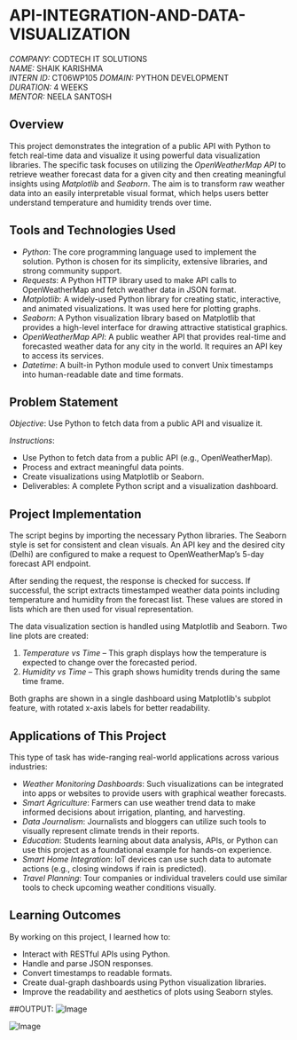 # API-INTEGRATION-AND-DATA-VISUALIZATION

*COMPANY:* CODTECH IT SOLUTIONS  
*NAME:* SHAIK KARISHMA  
*INTERN ID:* CT06WP105
*DOMAIN:* PYTHON DEVELOPMENT  
*DURATION:* 4 WEEKS  
*MENTOR:* NEELA SANTOSH



## Overview

This project demonstrates the integration of a public API with Python to fetch real-time data and visualize it using powerful data visualization libraries. The specific task focuses on utilizing the *OpenWeatherMap API* to retrieve weather forecast data for a given city and then creating meaningful insights using *Matplotlib* and *Seaborn*. The aim is to transform raw weather data into an easily interpretable visual format, which helps users better understand temperature and humidity trends over time.

## Tools and Technologies Used

- *Python*: The core programming language used to implement the solution. Python is chosen for its simplicity, extensive libraries, and strong community support.
- *Requests*: A Python HTTP library used to make API calls to OpenWeatherMap and fetch weather data in JSON format.
- *Matplotlib*: A widely-used Python library for creating static, interactive, and animated visualizations. It was used here for plotting graphs.
- *Seaborn*: A Python visualization library based on Matplotlib that provides a high-level interface for drawing attractive statistical graphics.
- *OpenWeatherMap API*: A public weather API that provides real-time and forecasted weather data for any city in the world. It requires an API key to access its services.
- *Datetime*: A built-in Python module used to convert Unix timestamps into human-readable date and time formats.

## Problem Statement

*Objective*: Use Python to fetch data from a public API and visualize it.

*Instructions*:
- Use Python to fetch data from a public API (e.g., OpenWeatherMap).
- Process and extract meaningful data points.
- Create visualizations using Matplotlib or Seaborn.
- Deliverables: A complete Python script and a visualization dashboard.

## Project Implementation

The script begins by importing the necessary Python libraries. The Seaborn style is set for consistent and clean visuals. An API key and the desired city (Delhi) are configured to make a request to OpenWeatherMap’s 5-day forecast API endpoint.

After sending the request, the response is checked for success. If successful, the script extracts timestamped weather data points including temperature and humidity from the forecast list. These values are stored in lists which are then used for visual representation.

The data visualization section is handled using Matplotlib and Seaborn. Two line plots are created:

1. *Temperature vs Time* – This graph displays how the temperature is expected to change over the forecasted period.
2. *Humidity vs Time* – This graph shows humidity trends during the same time frame.

Both graphs are shown in a single dashboard using Matplotlib's subplot feature, with rotated x-axis labels for better readability.

## Applications of This Project

This type of task has wide-ranging real-world applications across various industries:

- *Weather Monitoring Dashboards*: Such visualizations can be integrated into apps or websites to provide users with graphical weather forecasts.
- *Smart Agriculture*: Farmers can use weather trend data to make informed decisions about irrigation, planting, and harvesting.
- *Data Journalism*: Journalists and bloggers can utilize such tools to visually represent climate trends in their reports.
- *Education*: Students learning about data analysis, APIs, or Python can use this project as a foundational example for hands-on experience.
- *Smart Home Integration*: IoT devices can use such data to automate actions (e.g., closing windows if rain is predicted).
- *Travel Planning*: Tour companies or individual travelers could use similar tools to check upcoming weather conditions visually.

## Learning Outcomes

By working on this project, I learned how to:
- Interact with RESTful APIs using Python.
- Handle and parse JSON responses.
- Convert timestamps to readable formats.
- Create dual-graph dashboards using Python visualization libraries.
- Improve the readability and aesthetics of plots using Seaborn styles.


##OUTPUT:
![Image](https://github.com/user-attachments/assets/f594ddc4-3a8a-4e33-ae90-e8f4f047cb3f)

![Image](https://github.com/user-attachments/assets/ca0c0877-174b-4e09-a668-f6578b1482c5)

